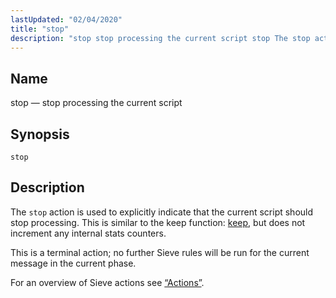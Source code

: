 ```yaml
---
lastUpdated: "02/04/2020"
title: "stop"
description: "stop stop processing the current script stop The stop action is used to explicitly indicate that the current script should stop processing This is similar to the keep function keep but does not increment any internal stats counters This is a terminal action no further Sieve rules will be run..."
---
```


<a name="sieve.ref.stop"></a> 
## Name

stop — stop processing the current script

## Synopsis

`stop`

<a name="idp31276512"></a> 
## Description

The `stop` action is used to explicitly indicate that the current script should stop processing. This is similar to the keep function: [keep](/momentum/3/3-reference/sieve-ref-keep), but does not increment any internal stats counters.

This is a terminal action; no further Sieve rules will be run for the current message in the current phase.

For an overview of Sieve actions see [“Actions”](/momentum/3/3-reference/sieve-syntax-basic#sieve.syntax.basic.actions).